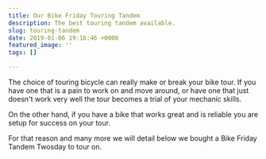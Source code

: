 ```yaml
---
title: Our Bike Friday Touring Tandem
description: The best touring tandem available.
slug: touring-tandem
date: 2019-01-06 19:16:46 +0000
featured_image: ''
tags: []

---
```

The choice of touring bicycle can really make or break your bike tour. If you have one that is a pain to work on and move around, or have one that just doesn't work very well the tour becomes a trial of your mechanic skills. 

On the other hand, if you have a bike that works great and is reliable you are setup for success on your tour. 

For that reason and many more we will detail below we bought a Bike Friday Tandem Twosday to tour on. 